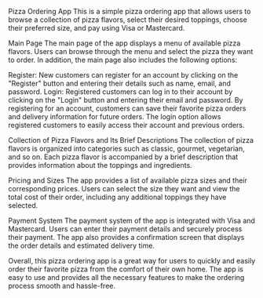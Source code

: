 Pizza Ordering App
This is a simple pizza ordering app that allows users to browse a collection of pizza flavors, select their desired toppings, choose their preferred size, and pay using Visa or Mastercard.

Main Page
The main page of the app displays a menu of available pizza flavors. Users can browse through the menu and select the pizza they want to order. In addition, the main page also includes the following options:

Register: New customers can register for an account by clicking on the "Register" button and entering their details such as name, email, and password.
Login: Registered customers can log in to their account by clicking on the "Login" button and entering their email and password.
By registering for an account, customers can save their favorite pizza orders and delivery information for future orders. The login option allows registered customers to easily access their account and previous orders.

Collection of Pizza Flavors and Its Brief Descriptions
The collection of pizza flavors is organized into categories such as classic, gourmet, vegetarian, and so on. Each pizza flavor is accompanied by a brief description that provides information about the toppings and ingredients.

Pricing and Sizes
The app provides a list of available pizza sizes and their corresponding prices. Users can select the size they want and view the total cost of their order, including any additional toppings they have selected.

Payment System
The payment system of the app is integrated with Visa and Mastercard. Users can enter their payment details and securely process their payment. The app also provides a confirmation screen that displays the order details and estimated delivery time.

Overall, this pizza ordering app is a great way for users to quickly and easily order their favorite pizza from the comfort of their own home. The app is easy to use and provides all the necessary features to make the ordering process smooth and hassle-free.
